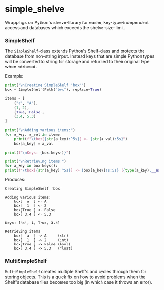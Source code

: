 # simple_shelve
Wrappings on Python's shelve-library for easier, key-type-independent access and databases which 
exceeds the shelve-size-limit.

### SimpleShelf

The `SimpleShelf`-class extends Python's Shelf-class and protects the database from non-string
input. Instead keys that are simple Python types will be converted to string for storage and 
returned to their original type when retrieved. 

Example:
```Python
print("\nCreating SimpleShelf 'box'")
box = SimpleShelf(Path("box"), replace=True)

items = [
    ("a", "A"),
    (1, 2),
    (True, False),
    (3.4, 5.3)
]

print("\nAdding various items:")
for a_key, a_val in items:
    print(f"\tbox[{str(a_key):^5s}] <- {str(a_val):5s}")
    box[a_key] = a_val

print(f"\nKeys: {box.keys()}")

print("\nRetrieving items:")
for a_key in box.keys():
print(f"\tbox[{str(a_key):^5s}] -> {box[a_key]!s:5s} ({type(a_key).__name__})")
```

Produces:
```
Creating SimpleShelf 'box'

Adding various items:
	box[  a  ] <- A    
	box[  1  ] <- 2    
	box[True ] <- False
	box[ 3.4 ] <- 5.3  
	
Keys: ['a', 1, True, 3.4]

Retrieving items:
	box[  a  ] -> A     (str)
	box[  1  ] -> 2     (int)
	box[True ] -> False (bool)
	box[ 3.4 ] -> 5.3   (float)
```

### MultiSimpleShelf

`MultiSimpleShelf` creates multiple Shelf's and cycles through them for storing objects.
This is a quick fix on how to avoid problems when the Shelf's database files becomes too big 
(in which case it throws an error).
